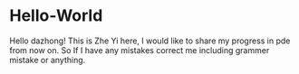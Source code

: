 # Hello-World
  Hello dazhong!
  This is Zhe Yi here,  I would like to share my progress in pde from now on. So If I have any mistakes correct me including grammer mistake or anything. 
